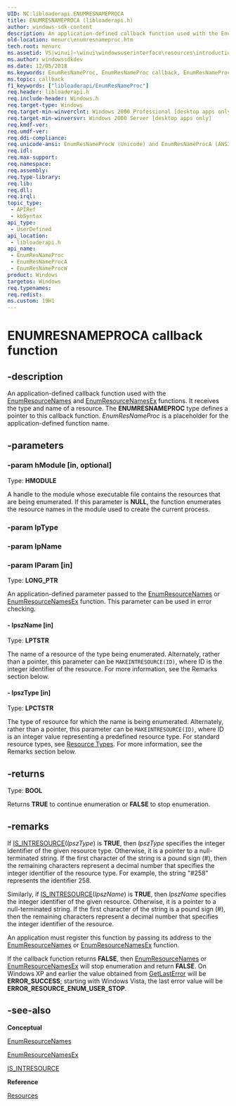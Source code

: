 ```yaml
---
UID: NC:libloaderapi.ENUMRESNAMEPROCA
title: ENUMRESNAMEPROCA (libloaderapi.h)
author: windows-sdk-content
description: An application-defined callback function used with the EnumResourceNames and EnumResourceNamesEx functions.
old-location: menurc\enumresnameproc.htm
tech.root: menurc
ms.assetid: VS|winui|~\winui\windowsuserinterface\resources\introductiontoresources\resourcereference\resourcefunctions\enumresnameproc.htm
ms.author: windowssdkdev
ms.date: 12/05/2018
ms.keywords: EnumResNameProc, EnumResNameProc callback, EnumResNameProc callback function [Menus and Other Resources], EnumResNameProcA, EnumResNameProcW, _win32_EnumResNameProc, _win32_enumresnameproc_cpp, libloaderapi/EnumResNameProc, libloaderapi/EnumResNameProcA, libloaderapi/EnumResNameProcW, menurc.enumresnameproc, winui._win32_enumresnameproc
ms.topic: callback
f1_keywords: ["libloaderapi/EnumResNameProc"]
req.header: libloaderapi.h
req.include-header: Windows.h
req.target-type: Windows
req.target-min-winverclnt: Windows 2000 Professional [desktop apps only]
req.target-min-winversvr: Windows 2000 Server [desktop apps only]
req.kmdf-ver: 
req.umdf-ver: 
req.ddi-compliance: 
req.unicode-ansi: EnumResNameProcW (Unicode) and EnumResNameProcA (ANSI)
req.idl: 
req.max-support: 
req.namespace: 
req.assembly: 
req.type-library: 
req.lib: 
req.dll: 
req.irql: 
topic_type:
 - APIRef
 - kbSyntax
api_type:
 - UserDefined
api_location:
 - libloaderapi.h
api_name:
 - EnumResNameProc
 - EnumResNameProcA
 - EnumResNameProcW
product: Windows
targetos: Windows
req.typenames: 
req.redist: 
ms.custom: 19H1
---
```


# ENUMRESNAMEPROCA callback function


## -description


An application-defined callback function used with the <a href="https://msdn.microsoft.com/f64c766c-735f-43b7-84f9-339313c98ad3">EnumResourceNames</a> and <a href="https://msdn.microsoft.com/d392c913-d71c-47fc-9b11-2688731d13e7">EnumResourceNamesEx</a> functions. It receives the type and name of a resource. The <b>ENUMRESNAMEPROC</b> type defines a pointer to this callback function. <i>EnumResNameProc</i> is a placeholder for the application-defined function name. 


## -parameters




### -param hModule [in, optional]

Type: <b>HMODULE</b>

A handle to the module whose executable file contains the resources that are being enumerated. If this parameter is <b>NULL</b>, the function enumerates the resource names in the module used to create the current process. 


### -param lpType


### -param lpName


### -param lParam [in]

Type: <b>LONG_PTR</b>

An application-defined parameter passed to the <a href="https://msdn.microsoft.com/f64c766c-735f-43b7-84f9-339313c98ad3">EnumResourceNames</a> or <a href="https://msdn.microsoft.com/d392c913-d71c-47fc-9b11-2688731d13e7">EnumResourceNamesEx</a> function. This parameter can be used in error checking. 


#### - lpszName [in]

Type: <b>LPTSTR</b>

The name of a resource of the type being enumerated. Alternately, rather than a pointer, this parameter can be <code>MAKEINTRESOURCE(ID)</code>, where ID is the integer identifier of the resource. For more information, see the Remarks section below. 


#### - lpszType [in]

Type: <b>LPCTSTR</b>

The type of resource for which the name is being enumerated. Alternately, rather than a pointer, this parameter can be <code>MAKEINTRESOURCE(ID)</code>, where ID is an integer value representing a predefined resource type. For standard resource types, see <a href="https://docs.microsoft.com/windows/desktop/menurc/resource-types">Resource Types</a>. For more information, see the Remarks section below. 


## -returns



Type: <b>BOOL</b>

Returns <b>TRUE</b> to continue enumeration or <b>FALSE</b> to stop enumeration. 




## -remarks



If <a href="https://msdn.microsoft.com/af7d1343-93b7-4e11-a299-3c2f19bb2e98">IS_INTRESOURCE</a>(<i>lpszType</i>) is <b>TRUE</b>, then <i>lpszType</i> specifies the integer identifier of the given resource type. Otherwise, it is a pointer to a null-terminated string. If the first character of the string is a pound sign (#), then the remaining characters represent a decimal number that specifies the integer identifier of the resource type. For example, the string "#258" represents the identifier 258.

Similarly, if <a href="https://msdn.microsoft.com/af7d1343-93b7-4e11-a299-3c2f19bb2e98">IS_INTRESOURCE</a>(<i>lpszName</i>) is <b>TRUE</b>, then <i>lpszName</i> specifies the integer identifier of the given resource. Otherwise, it is a pointer to a null-terminated string. If the first character of the string is a pound sign (#), then the remaining characters represent a decimal number that specifies the integer identifier of the resource.

An application must register this function by passing its address to the <a href="https://msdn.microsoft.com/f64c766c-735f-43b7-84f9-339313c98ad3">EnumResourceNames</a> or <a href="https://msdn.microsoft.com/d392c913-d71c-47fc-9b11-2688731d13e7">EnumResourceNamesEx</a> function.

If the callback function returns <b>FALSE</b>, then <a href="https://msdn.microsoft.com/f64c766c-735f-43b7-84f9-339313c98ad3">EnumResourceNames</a> or <a href="https://msdn.microsoft.com/d392c913-d71c-47fc-9b11-2688731d13e7">EnumResourceNamesEx</a> will stop enumeration and return <b>FALSE</b>. On Windows XP and earlier the value obtained from <a href="https://docs.microsoft.com/windows/desktop/api/errhandlingapi/nf-errhandlingapi-getlasterror">GetLastError</a> will be <b>ERROR_SUCCESS</b>; starting with Windows Vista, the last error value will be <b>ERROR_RESOURCE_ENUM_USER_STOP</b>.




## -see-also




<b>Conceptual</b>



<a href="https://msdn.microsoft.com/f64c766c-735f-43b7-84f9-339313c98ad3">EnumResourceNames</a>



<a href="https://msdn.microsoft.com/d392c913-d71c-47fc-9b11-2688731d13e7">EnumResourceNamesEx</a>



<a href="https://msdn.microsoft.com/af7d1343-93b7-4e11-a299-3c2f19bb2e98">IS_INTRESOURCE</a>



<b>Reference</b>



<a href="https://msdn.microsoft.com/ff321356-c999-4021-a537-fbe863996e24">Resources</a>
 

 

